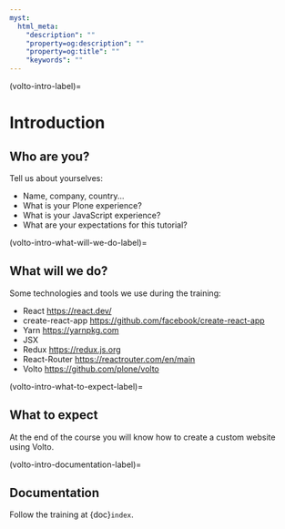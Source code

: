 ```yaml
---
myst:
  html_meta:
    "description": ""
    "property=og:description": ""
    "property=og:title": ""
    "keywords": ""
---
```


(volto-intro-label)=

# Introduction

## Who are you?

Tell us about yourselves:

- Name, company, country...
- What is your Plone experience?
- What is your JavaScript experience?
- What are your expectations for this tutorial?

(volto-intro-what-will-we-do-label)=

## What will we do?

Some technologies and tools we use during the training:

- React <https://react.dev/>
- create-react-app <https://github.com/facebook/create-react-app>
- Yarn <https://yarnpkg.com>
- JSX
- Redux <https://redux.js.org>
- React-Router <https://reactrouter.com/en/main>
- Volto <https://github.com/plone/volto>

(volto-intro-what-to-expect-label)=

## What to expect

At the end of the course you will know how to create a custom website using Volto.

(volto-intro-documentation-label)=

## Documentation

Follow the training at {doc}`index`.
